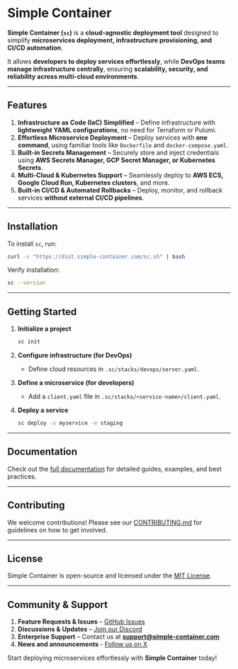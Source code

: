 # **Simple Container**

**Simple Container (`sc`)** is a **cloud-agnostic deployment tool** designed to simplify **microservices deployment, 
infrastructure provisioning, and CI/CD automation**. 

It allows **developers to deploy services effortlessly**, while **DevOps teams manage infrastructure centrally**, 
ensuring **scalability, security, and reliability across multi-cloud environments**.

---

## **Features**

1. **Infrastructure as Code (IaC) Simplified** – Define infrastructure with **lightweight YAML configurations**, no need for Terraform or Pulumi.
2. **Effortless Microservice Deployment** – Deploy services with **one command**, using familiar tools like `Dockerfile` and `docker-compose.yaml`.
3. **Built-in Secrets Management** – Securely store and inject credentials using **AWS Secrets Manager, GCP Secret Manager, or Kubernetes Secrets**.
4. **Multi-Cloud & Kubernetes Support** – Seamlessly deploy to **AWS ECS, Google Cloud Run, Kubernetes clusters**, and more.
5. **Built-in CI/CD & Automated Rollbacks** – Deploy, monitor, and rollback services **without external CI/CD pipelines**.

---

## **Installation**

To install `sc`, run:
```sh
curl -s "https://dist.simple-container.com/sc.sh" | bash
```
Verify installation:
```sh
sc --version
```

---

## **Getting Started**

1. **Initialize a project**
   ```sh
   sc init
   ```

2. **Configure infrastructure (for DevOps)**
    - Define cloud resources in `.sc/stacks/devops/server.yaml`.

3. **Define a microservice (for developers)**
    - Add a `client.yaml` file in `.sc/stacks/<service-name>/client.yaml`.

4. **Deploy a service**
   ```sh
   sc deploy -s myservice -e staging
   ```

---

## **Documentation**

Check out the [full documentation](https://docs.simple-container.com) for detailed guides, examples, and best practices.

---

## **Contributing**

We welcome contributions! Please see our [CONTRIBUTING.md](CONTRIBUTING.md) for guidelines on how to get involved.

---

## **License**

Simple Container is open-source and licensed under the [MIT License](LICENSE).

---

## **Community & Support**

1. **Feature Requests & Issues** – [GitHub Issues](https://github.com/simple-container-com/api/issues)
2. **Discussions & Updates** – [Join our Discord](https://discord.gg/simple-container)
3. **Enterprise Support** – Contact us at **support@simple-container.com**
4. **News and announcements** - [Follow us on X](https://x.com/simp_container)

Start deploying microservices effortlessly with **Simple Container** today!